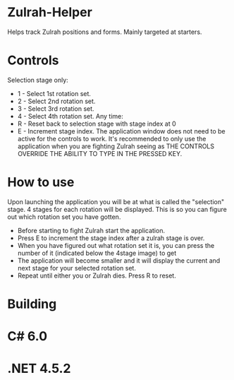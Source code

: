 # Zulrah-Helper
Helps track Zulrah positions and forms. Mainly targeted at starters.

# Controls
Selection stage only:
* 1 - Select 1st rotation set.
* 2 - Select 2nd rotation set.
* 3 - Select 3rd rotation set.
* 4 - Select 4th rotation set.
Any time:
* R - Reset back to selection stage with stage index at 0
* E - Increment stage index.
The application window does not need to be active for the controls to work.
It's recommended to only use the application when you are fighting Zulrah seeing as THE CONTROLS OVERRIDE THE ABILITY TO TYPE IN THE PRESSED KEY.

# How to use
Upon launching the application you will be at what is called the "selection" stage. 4 stages for each rotation will be displayed. This is so you can figure out which rotation set you have gotten.
* Before starting to fight Zulrah start the application.
* Press E to increment the stage index after a zulrah stage is over.
* When you have figured out what rotation set it is, you can press the number of it (indicated below the 4stage image) to get
* The application will become smaller and it will display the current and next stage for your selected rotation set.
* Repeat until either you or Zulrah dies. Press R to reset.

# Building
# C# 6.0
# .NET 4.5.2
